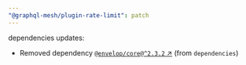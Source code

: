 ```yaml
---
"@graphql-mesh/plugin-rate-limit": patch
---
```

dependencies updates:
  - Removed dependency [`@envelop/core@^2.3.2` ↗︎](https://www.npmjs.com/package/@envelop/core/v/2.3.2) (from `dependencies`)
